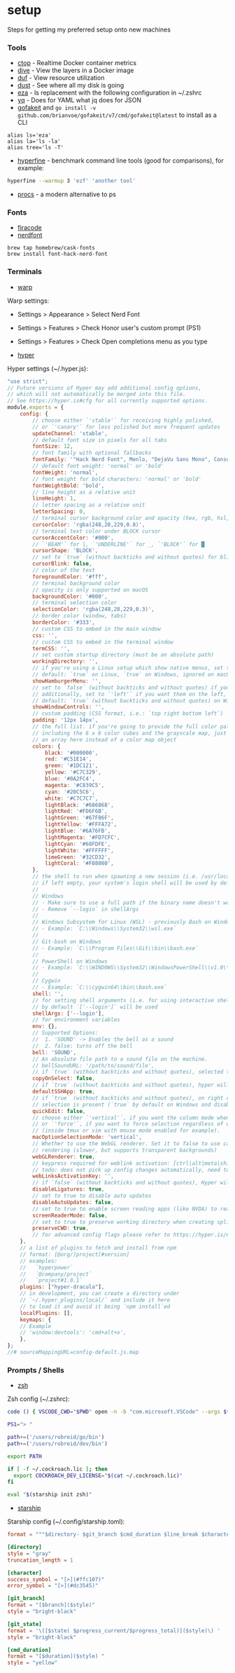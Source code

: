 # setup
Steps for getting my preferred setup onto new machines

### Tools

* [ctop](https://github.com/bcicen/ctop) - Realtime Docker container metrics
* [dive](https://github.com/wagoodman/dive) - View the layers in a Docker image
* [duf](https://github.com/muesli/duf) - View resource utilization
* [dust](https://github.com/bootandy/dust) - See where all my disk is going
* [eza](https://eza.rocks) - ls replacement with the following configuration in ~/.zshrc
* [yq](https://github.com/mikefarah/yq) - Does for YAML what jq does for JSON
* [gofakeit](https://github.com/brianvoe/gofakeit) and `go install -v github.com/brianvoe/gofakeit/v7/cmd/gofakeit@latest` to install as a CLI

```
alias ls='eza'
alias la='ls -la'
alias tree='ls -T'
```

* [hyperfine](https://github.com/sharkdp/hyperfine) - benchmark command line tools (good for comparisons), for example:

```sh
hyperfine --warmup 3 'ezf' 'another tool'
```

* [procs](https://github.com/dalance/procs) - a modern alternative to ps

### Fonts

* [firacode](https://github.com/tonsky/FiraCode)
* [nerdfont](https://github.com/ryanoasis/nerd-fonts)

```
brew tap homebrew/cask-fonts
brew install font-hack-nerd-font
```

### Terminals

* [warp](https://www.warp.dev)

Warp settings:

* Settings > Appearance > Select Nerd Font
* Settings > Features > Check Honor user's custom prompt (PS1)
* Settings > Features > Check Open completions menu as you type

* [hyper](https://hyper.is)

Hyper settings (~/.hyper.js):

``` js
"use strict";
// Future versions of Hyper may add additional config options,
// which will not automatically be merged into this file.
// See https://hyper.is#cfg for all currently supported options.
module.exports = {
    config: {
        // choose either `'stable'` for receiving highly polished,
        // or `'canary'` for less polished but more frequent updates
        updateChannel: 'stable',
        // default font size in pixels for all tabs
        fontSize: 12,
        // font family with optional fallbacks
        fontFamily: '"Hack Nerd Font", Menlo, "DejaVu Sans Mono", Consolas, "Lucida Console", monospace',
        // default font weight: 'normal' or 'bold'
        fontWeight: 'normal',
        // font weight for bold characters: 'normal' or 'bold'
        fontWeightBold: 'bold',
        // line height as a relative unit
        lineHeight: 1,
        // letter spacing as a relative unit
        letterSpacing: 0,
        // terminal cursor background color and opacity (hex, rgb, hsl, hsv, hwb or cmyk)
        cursorColor: 'rgba(248,28,229,0.8)',
        // terminal text color under BLOCK cursor
        cursorAccentColor: '#000',
        // `'BEAM'` for |, `'UNDERLINE'` for _, `'BLOCK'` for █
        cursorShape: 'BLOCK',
        // set to `true` (without backticks and without quotes) for blinking cursor
        cursorBlink: false,
        // color of the text
        foregroundColor: '#fff',
        // terminal background color
        // opacity is only supported on macOS
        backgroundColor: '#000',
        // terminal selection color
        selectionColor: 'rgba(248,28,229,0.3)',
        // border color (window, tabs)
        borderColor: '#333',
        // custom CSS to embed in the main window
        css: '',
        // custom CSS to embed in the terminal window
        termCSS: '',
        // set custom startup directory (must be an absolute path)
        workingDirectory: '',
        // if you're using a Linux setup which show native menus, set to false
        // default: `true` on Linux, `true` on Windows, ignored on macOS
        showHamburgerMenu: '',
        // set to `false` (without backticks and without quotes) if you want to hide the minimize, maximize and close buttons
        // additionally, set to `'left'` if you want them on the left, like in Ubuntu
        // default: `true` (without backticks and without quotes) on Windows and Linux, ignored on macOS
        showWindowControls: '',
        // custom padding (CSS format, i.e.: `top right bottom left`)
        padding: '12px 14px',
        // the full list. if you're going to provide the full color palette,
        // including the 6 x 6 color cubes and the grayscale map, just provide
        // an array here instead of a color map object
        colors: {
            black: '#000000',
            red: '#C51E14',
            green: '#1DC121',
            yellow: '#C7C329',
            blue: '#0A2FC4',
            magenta: '#C839C5',
            cyan: '#20C5C6',
            white: '#C7C7C7',
            lightBlack: '#686868',
            lightRed: '#FD6F6B',
            lightGreen: '#67F86F',
            lightYellow: '#FFFA72',
            lightBlue: '#6A76FB',
            lightMagenta: '#FD7CFC',
            lightCyan: '#68FDFE',
            lightWhite: '#FFFFFF',
            limeGreen: '#32CD32',
            lightCoral: '#F08080',
        },
        // the shell to run when spawning a new session (i.e. /usr/local/bin/fish)
        // if left empty, your system's login shell will be used by default
        //
        // Windows
        // - Make sure to use a full path if the binary name doesn't work
        // - Remove `--login` in shellArgs
        //
        // Windows Subsystem for Linux (WSL) - previously Bash on Windows
        // - Example: `C:\\Windows\\System32\\wsl.exe`
        //
        // Git-bash on Windows
        // - Example: `C:\\Program Files\\Git\\bin\\bash.exe`
        //
        // PowerShell on Windows
        // - Example: `C:\\WINDOWS\\System32\\WindowsPowerShell\\v1.0\\powershell.exe`
        //
        // Cygwin
        // - Example: `C:\\cygwin64\\bin\\bash.exe`
        shell: '',
        // for setting shell arguments (i.e. for using interactive shellArgs: `['-i']`)
        // by default `['--login']` will be used
        shellArgs: ['--login'],
        // for environment variables
        env: {},
        // Supported Options:
        //  1. 'SOUND' -> Enables the bell as a sound
        //  2. false: turns off the bell
        bell: 'SOUND',
        // An absolute file path to a sound file on the machine.
        // bellSoundURL: '/path/to/sound/file',
        // if `true` (without backticks and without quotes), selected text will automatically be copied to the clipboard
        copyOnSelect: false,
        // if `true` (without backticks and without quotes), hyper will be set as the default protocol client for SSH
        defaultSSHApp: true,
        // if `true` (without backticks and without quotes), on right click selected text will be copied or pasted if no
        // selection is present (`true` by default on Windows and disables the context menu feature)
        quickEdit: false,
        // choose either `'vertical'`, if you want the column mode when Option key is hold during selection (Default)
        // or `'force'`, if you want to force selection regardless of whether the terminal is in mouse events mode
        // (inside tmux or vim with mouse mode enabled for example).
        macOptionSelectionMode: 'vertical',
        // Whether to use the WebGL renderer. Set it to false to use canvas-based
        // rendering (slower, but supports transparent backgrounds)
        webGLRenderer: true,
        // keypress required for weblink activation: [ctrl|alt|meta|shift]
        // todo: does not pick up config changes automatically, need to restart terminal :/
        webLinksActivationKey: '',
        // if `false` (without backticks and without quotes), Hyper will use ligatures provided by some fonts
        disableLigatures: true,
        // set to true to disable auto updates
        disableAutoUpdates: false,
        // set to true to enable screen reading apps (like NVDA) to read the contents of the terminal
        screenReaderMode: false,
        // set to true to preserve working directory when creating splits or tabs
        preserveCWD: true,
        // for advanced config flags please refer to https://hyper.is/#cfg
    },
    // a list of plugins to fetch and install from npm
    // format: [@org/]project[#version]
    // examples:
    //   `hyperpower`
    //   `@company/project`
    //   `project#1.0.1`
    plugins: ["hyper-dracula"],
    // in development, you can create a directory under
    // `~/.hyper_plugins/local/` and include it here
    // to load it and avoid it being `npm install`ed
    localPlugins: [],
    keymaps: {
    // Example
    // 'window:devtools': 'cmd+alt+o',
    },
};
//# sourceMappingURL=config-default.js.map
```

### Prompts / Shells

* [zsh](https://ohmyz.sh)

Zsh config (~/.zshrc):

``` sh
code () { VSCODE_CWD="$PWD" open -n -b "com.microsoft.VSCode" --args $* ;}

PS1="> "

path+=('/users/robreid/go/bin')
path+=('/users/robreid/dev/bin')

export PATH

if [ -f ~/.cockroach.lic ]; then
  export COCKROACH_DEV_LICENSE="$(cat ~/.cockroach.lic)"
fi

eval "$(starship init zsh)"
```

* [starship](https://github.com/starship/starship)

Starship config (~/.config/starship.toml):

``` toml
format = """$directory- $git_branch $cmd_duration $line_break $character"""

[directory]
style = "gray"
truncation_length = 1

[character]
success_symbol = "[>](#ffc107)"
error_symbol = "[>](#dc3545)"

[git_branch]
format = "[$branch]($style)"
style = "bright-black"

[git_state]
format = '\([$state( $progress_current/$progress_total)]($style)\) '
style = "bright-black"

[cmd_duration]
format = "[$duration]($style) "
style = "yellow"
```
